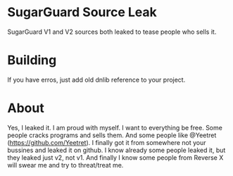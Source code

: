 # SugarGuard Source Leak
SugarGuard V1 and V2 sources both leaked to tease people who sells it.

# Building
If you have erros, just add old dnlib reference to your project.

# About
Yes, I leaked it. I am proud with myself. I want to everything be free. Some people cracks programs and sells them. And some people like @Yeetret (https://github.com/Yeetret). I finally got it from somewhere not your bussines and leaked it on github. I know already some people leaked it, but they leaked just v2, not v1. And finally I know some people from Reverse X will swear me and try to threat/treat me.
